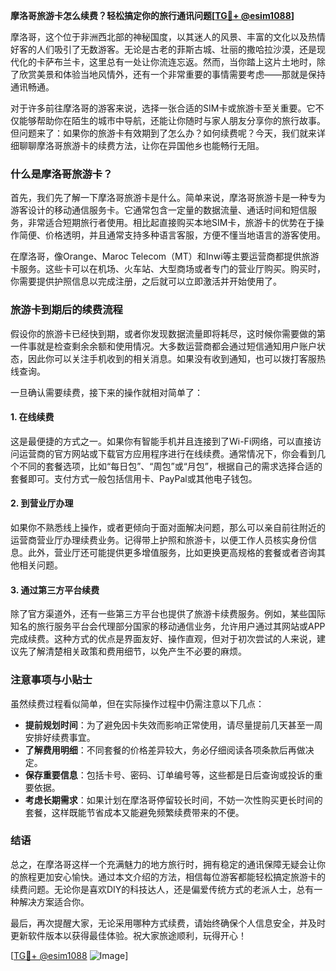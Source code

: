 **摩洛哥旅游卡怎么续费？轻松搞定你的旅行通讯问题[[TG💪+ @esim1088](https://t.me/s/esim1088)]**

摩洛哥，这个位于非洲西北部的神秘国度，以其迷人的风景、丰富的文化以及热情好客的人们吸引了无数游客。无论是古老的菲斯古城、壮丽的撒哈拉沙漠，还是现代化的卡萨布兰卡，这里总有一处让你流连忘返。然而，当你踏上这片土地时，除了欣赏美景和体验当地风情外，还有一个非常重要的事情需要考虑——那就是保持通讯畅通。

对于许多前往摩洛哥的游客来说，选择一张合适的SIM卡或旅游卡至关重要。它不仅能够帮助你在陌生的城市中导航，还能让你随时与家人朋友分享你的旅行故事。但问题来了：如果你的旅游卡有效期到了怎么办？如何续费呢？今天，我们就来详细聊聊摩洛哥旅游卡的续费方法，让你在异国他乡也能畅行无阻。

### 什么是摩洛哥旅游卡？

首先，我们先了解一下摩洛哥旅游卡是什么。简单来说，摩洛哥旅游卡是一种专为游客设计的移动通信服务卡。它通常包含一定量的数据流量、通话时间和短信服务，非常适合短期旅行者使用。相比起直接购买本地SIM卡，旅游卡的优势在于操作简便、价格透明，并且通常支持多种语言客服，方便不懂当地语言的游客使用。

在摩洛哥，像Orange、Maroc Telecom（MT）和Inwi等主要运营商都提供旅游卡服务。这些卡可以在机场、火车站、大型商场或者专门的营业厅购买。购买时，你需要提供护照信息以完成注册，之后就可以立即激活并开始使用了。

### 旅游卡到期后的续费流程

假设你的旅游卡已经快到期，或者你发现数据流量即将耗尽，这时候你需要做的第一件事就是检查剩余余额和使用情况。大多数运营商都会通过短信通知用户账户状态，因此你可以关注手机收到的相关消息。如果没有收到通知，也可以拨打客服热线查询。

一旦确认需要续费，接下来的操作就相对简单了：

#### 1. 在线续费
这是最便捷的方式之一。如果你有智能手机并且连接到了Wi-Fi网络，可以直接访问运营商的官方网站或下载官方应用程序进行在线续费。通常情况下，你会看到几个不同的套餐选项，比如“每日包”、“周包”或“月包”，根据自己的需求选择合适的套餐即可。支付方式一般包括信用卡、PayPal或其他电子钱包。

#### 2. 到营业厅办理
如果你不熟悉线上操作，或者更倾向于面对面解决问题，那么可以亲自前往附近的运营商营业厅办理续费业务。记得带上护照和旅游卡，以便工作人员核实身份信息。此外，营业厅还可能提供更多增值服务，比如更换更高规格的套餐或者咨询其他相关问题。

#### 3. 通过第三方平台续费
除了官方渠道外，还有一些第三方平台也提供了旅游卡续费服务。例如，某些国际知名的旅行服务平台会代理部分国家的移动通信业务，允许用户通过其网站或APP完成续费。这种方式的优点是界面友好、操作直观，但对于初次尝试的人来说，建议先了解清楚相关政策和费用细节，以免产生不必要的麻烦。

### 注意事项与小贴士

虽然续费过程看似简单，但在实际操作过程中仍需注意以下几点：

- **提前规划时间**：为了避免因卡失效而影响正常使用，请尽量提前几天甚至一周安排好续费事宜。
- **了解费用明细**：不同套餐的价格差异较大，务必仔细阅读各项条款后再做决定。
- **保存重要信息**：包括卡号、密码、订单编号等，这些都是日后查询或投诉的重要依据。
- **考虑长期需求**：如果计划在摩洛哥停留较长时间，不妨一次性购买更长时间的套餐，这样既能节省成本又能避免频繁续费带来的不便。

### 结语

总之，在摩洛哥这样一个充满魅力的地方旅行时，拥有稳定的通讯保障无疑会让你的旅程更加安心愉快。通过本文介绍的方法，相信每位游客都能轻松搞定旅游卡的续费问题。无论你是喜欢DIY的科技达人，还是偏爱传统方式的老派人士，总有一种解决方案适合你。

最后，再次提醒大家，无论采用哪种方式续费，请始终确保个人信息安全，并及时更新软件版本以获得最佳体验。祝大家旅途顺利，玩得开心！

[[TG💪+ @esim1088](https://t.me/s/esim1088) ![Image](https://i.postimg.cc/4NQfJmqS/Snipaste-2025-05-13-00-14-12.png)]